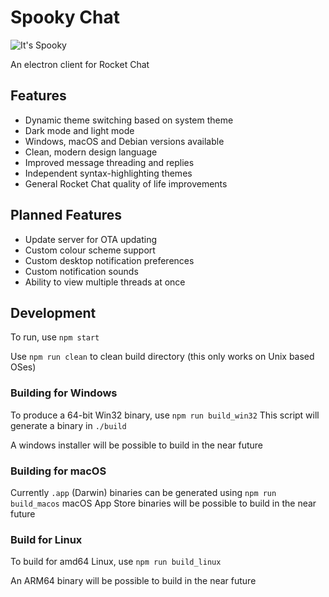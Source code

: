 # Spooky Chat

![It's Spooky](https://github.com/soda3x/SpookyChat/raw/master/misc/spookychat_banner.png "It's Spooky")

An electron client for Rocket Chat



## Features

* Dynamic theme switching based on system theme
* Dark mode and light mode
* Windows, macOS and Debian versions available
* Clean, modern design language
* Improved message threading and replies
* Independent syntax-highlighting themes
* General Rocket Chat quality of life improvements

## Planned Features

* Update server for OTA updating
* Custom colour scheme support
* Custom desktop notification preferences
* Custom notification sounds
* Ability to view multiple threads at once

## Development

To run, use `npm start`

Use `npm run clean` to clean build directory (this only works on Unix based OSes)

### Building for Windows

To produce a 64-bit Win32 binary, use `npm run build_win32`
This script will generate a binary in `./build`

A windows installer will be possible to build in the near future

### Building for macOS

Currently `.app` (Darwin) binaries can be generated using `npm run build_macos`
macOS App Store binaries will be possible to build in the near future

### Build for Linux

To build for amd64 Linux, use `npm run build_linux`

An ARM64 binary will be possible to build in the near future
